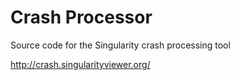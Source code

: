 Crash Processor
===============

Source code for the Singularity crash processing tool

<http://crash.singularityviewer.org/>

